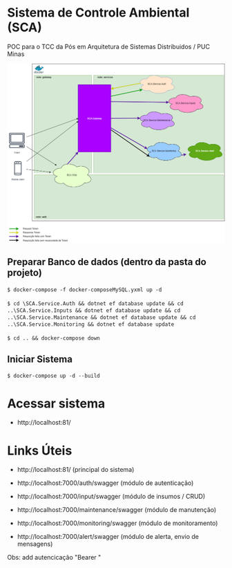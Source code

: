 # Sistema de Controle Ambiental (SCA)
POC para o TCC da Pós em Arquitetura de Sistemas Distribuidos / PUC Minas

![alt text](https://raw.githubusercontent.com/alansvieceli/tcc-pos-poc-sca/master/diagrama.png)

## Preparar Banco de dados (dentro da pasta do projeto)

```
$ docker-compose -f docker-composeMySQL.yxml up -d

$ cd \SCA.Service.Auth && dotnet ef database update && cd ..\SCA.Service.Inputs && dotnet ef database update && cd ..\SCA.Service.Maintenance && dotnet ef database update && cd ..\SCA.Service.Monitoring && dotnet ef database update

$ cd .. && docker-compose down
```

## Iniciar Sistema

```
$ docker-compose up -d --build
```

# Acessar sistema

- http://localhost:81/

# Links Úteis


- http://localhost:81/  (principal do sistema)

- http://localhost:7000/auth/swagger (módulo de autenticação)
- http://localhost:7000/input/swagger (módulo de insumos / CRUD)
- http://localhost:7000/maintenance/swagger (módulo de manutenção)
- http://localhost:7000/monitoring/swagger (módulo de monitoramento)
- http://localhost:7000/alert/swagger (módulo de alerta, envio de mensagens)

Obs: add autencicação "Bearer <token>"
